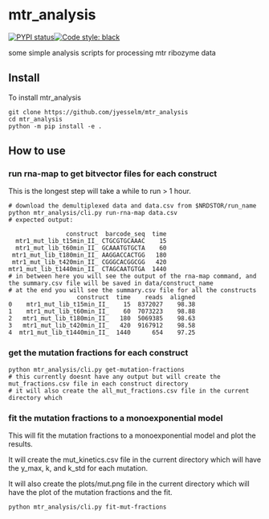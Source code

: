 # mtr_analysis

[![PYPI status]( https://badge.fury.io/py/mtr_analysis.png)](http://badge.fury.io/py/mtr_analysis)[![Code style: black](https://img.shields.io/badge/code%20style-black-000000.svg)](https://github.com/psf/black)

some simple analysis scripts for processing mtr ribozyme data

## Install

To install mtr_analysis 

```shell
git clone https://github.com/jyesselm/mtr_analysis
cd mtr_analysis
python -m pip install -e .
```
## How to use 

### run rna-map to get bitvector files for each construct
This is the longest step will take a while to run > 1 hour.
```shell 
# download the demultiplexed data and data.csv from $NRDSTOR/run_name 
python mtr_analysis/cli.py run-rna-map data.csv
# expected output:

                construct  barcode_seq  time
  mtr1_mut_lib_t15min_II_ CTGCGTGCAAAC    15
  mtr1_mut_lib_t60min_II_ GCAAATGTGCTA    60
 mtr1_mut_lib_t180min_II_ AAGGACCACTGG   180
 mtr1_mut_lib_t420min_II_ CGGGCACGGCGG   420
mtr1_mut_lib_t1440min_II_ CTAGCAATGTGA  1440
# in between here you will see the output of the rna-map command, and the summary.csv file will be saved in data/construct_name
# at the end you will see the summary.csv file for all the constructs
                   construct  time    reads  aligned
0    mtr1_mut_lib_t15min_II_    15  8372027    98.38
1    mtr1_mut_lib_t60min_II_    60  7073223    98.88
2   mtr1_mut_lib_t180min_II_   180  5069385    98.63
3   mtr1_mut_lib_t420min_II_   420  9167912    98.58
4  mtr1_mut_lib_t1440min_II_  1440      654    97.25

```
### get the mutation fractions for each construct
```shell
python mtr_analysis/cli.py get-mutation-fractions
# this currently doesnt have any output but will create the mut_fractions.csv file in each construct directory 
# it will also create the all_mut_fractions.csv file in the current directory which 

```

### fit the mutation fractions to a monoexponential model
This will fit the mutation fractions to a monoexponential model and plot the results.

It will create the mut_kinetics.csv file in the current directory which will have the y_max, k, and k_std for each mutation.

It will also create the plots/mut.png file in the current directory which will have the plot of the mutation fractions and the fit.
```shell
python mtr_analysis/cli.py fit-mut-fractions
```

